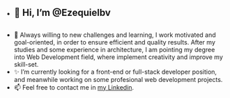 - <h2>👋 Hi, I’m @Ezequielbv<h2>
- 🌱 Always willing to new challenges and learning, I work motivated and goal-oriented, in order to ensure efficient and quality results.
After my studies and some experience in architecture, I am pointing my degree into Web Development field, where implement creativity and improve my skill-set.
- ✨ I’m currently looking for a front-end or full-stack developer position, and meanwhile working on some profesional web development projects.
- 📫 Feel free to contact me in <a href="https://www.linkedin.com/in/ezequielbv/">my Linkedin</a>.

<!---
Ezequielbv/Ezequielbv is a ✨ special ✨ repository because its `README.md` (this file) appears on your GitHub profile.
You can click the Preview link to take a look at your changes.
--->
